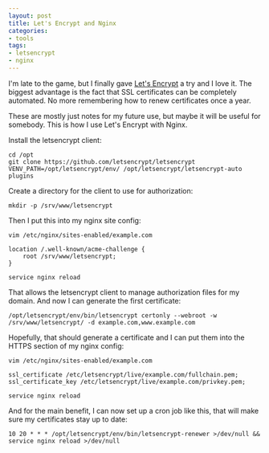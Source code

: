 ```yaml
---
layout: post
title: Let's Encrypt and Nginx
categories:
- tools
tags:
- letsencrypt
- nginx
---
```


I'm late to the game, but I finally gave [Let's Encrypt](https://letsencrypt.org/) a try
and I love it. The biggest advantage is the fact that SSL certificates
can be completely automated. No more remembering how to renew certificates
once a year.

These are mostly just notes for my future use, but maybe it will be useful for somebody.
This is how I use Let's Encrypt with Nginx.

Install the letsencrypt client:

```
cd /opt
git clone https://github.com/letsencrypt/letsencrypt
VENV_PATH=/opt/letsencrypt/env/ /opt/letsencrypt/letsencrypt-auto plugins
```

Create a directory for the client to use for authorization:

```
mkdir -p /srv/www/letsencrypt
```

Then I put this into my nginx site config:

```
vim /etc/nginx/sites-enabled/example.com
```

```
location /.well-known/acme-challenge {
    root /srv/www/letsencrypt;
}
```

```
service nginx reload
```

That allows the letsencrypt client to manage authorization files for my domain. And now I can generate the first certificate:

```
/opt/letsencrypt/env/bin/letsencrypt certonly --webroot -w /srv/www/letsencrypt/ -d example.com,www.example.com
```

Hopefully, that should generate a certificate and I can put them into the HTTPS section of my nginx config:

```
vim /etc/nginx/sites-enabled/example.com
```

```
ssl_certificate /etc/letsencrypt/live/example.com/fullchain.pem;
ssl_certificate_key /etc/letsencrypt/live/example.com/privkey.pem;
```

```
service nginx reload
```

And for the main benefit, I can now set up a cron job like this, that will make sure my certificates stay up to date:

```
10 20 * * * /opt/letsencrypt/env/bin/letsencrypt-renewer >/dev/null && service nginx reload >/dev/null
```
